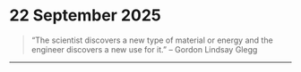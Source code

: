 # 22 September 2025

> “The scientist discovers a new type of material or energy and the engineer discovers a new use for it.” – Gordon Lindsay Glegg

---

